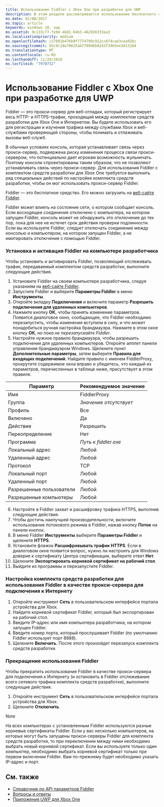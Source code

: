 ```yaml
---
title: Использование Fiddler с Xbox One при разработке для UWP
description: В этом разделе рассматривается использование бесплатного средства Fiddler для просмотра сетевого трафика с помощью комплекта средств разработки UWP для Xbox One.
ms.date: 02/08/2017
ms.topic: article
keywords: windows 10, uwp
ms.assetid: 9c133c77-fe9d-4b81-b4b3-462936333aa3
ms.localizationpriority: medium
ms.openlocfilehash: c27891b47bb9f7774799c912cc6f4cae3cea92bc
ms.sourcegitcommit: b5c9c18e70625ab770946b8243f3465ee1013184
ms.translationtype: MT
ms.contentlocale: ru-RU
ms.lasthandoff: 11/28/2018
ms.locfileid: "7970752"
---
```

# <a name="how-to-use-fiddler-with-xbox-one-when-developing-for-uwp"></a>Использование Fiddler с Xbox One при разработке для UWP

Fiddler — это прокси-сервер для веб-отладки, который регистрирует весь HTTP- и HTTPS-трафик, проходящий между комплектом средств разработки для Xbox One и Интернетом. Вы будете использовать его для регистрации и изучения трафика между службами Xbox и веб-службами проверяющей стороны, чтобы понимать и отлаживать вызовы веб-служб. 

В обычных условиях консоль, которая устанавливает связь через прокси-сервер, подвержена риску изменения процесса связи прокси-сервером, что потенциально дает игрокам возможность жульничать. Поэтому консоли спроектированы таким образом, что не позволяют устанавливать связь через прокси-сервер. Для использования Fiddler с комплектом средств разработки для Xbox One требуется выполнить ряд специальных действий по настройке комплекта средств разработки, чтобы он мог использовать прокси-сервер Fiddler. 

Fiddler — это бесплатное средство. Его можно загрузить на [веб-сайте Fiddler](http://www.fiddler2.com/fiddler2/). 

Fiddler может влиять на состояние сети, о котором сообщает консоль. Если восходящее соединение отключено с компьютера, на котором запущен Fiddler, консоль может не обнаружить это отключение до тех пор, пока для нее не истечет срок действия проверки подлинности. Если вы используете Fiddler, следует отключать соединение между консолью и компьютером, на котором запущен Fiddler, а не имитировать отключение с помощью Fiddler.

### <a name="to-install-and-enable-fiddler-on-your-development-pc"></a>Установка и активация Fiddler на компьютере разработчика
Чтобы установить и активировать Fiddler, позволяющий отслеживать трафик, передаваемый комплектом средств разработки, выполните следующие действия.

1. Установите Fiddler на своем компьютере разработчика, следуя указаниям на [веб-сайте Fiddler](http://www.fiddler2.com/fiddler2/). 
2. Запустите Fiddler и выберите **Параметры Fiddler** в меню **Инструменты**. 
3. Откройте вкладку **Подключения** и включите параметр **Разрешить подключения для удаленных компьютеров**. 
4. Нажмите кнопку **ОК**, чтобы принять изменение параметров. Появится диалоговое окно, сообщающее, что Fiddler необходимо перезапустить, чтобы изменения вступили в силу, и что может понадобиться ручная настройка брандмауэра. Нажмите в этом окне кнопку **ОК**, но *пока не перезапускайте Fiddler*.
5. Настройте нужное правило брандмауэра, чтобы разрешить подключения для удаленных компьютеров. Откройте апплет панели управления брандмауэром Windows. Щелкните пункт **Дополнительные параметры**, затем выберите **Правила для входящих подключений**. Найдите правило с именем FiddlerProxy, прокрутите содержимое окна вправо и убедитесь, что каждый из параметров, перечисленных в таблице ниже, присутствует в этом правиле.
  
  | Параметр           | Рекомендуемое значение                |
  | ----              | ----                           |
  | Имя              | FiddlerProxy                   |
  | Группа             | *Значение отсутствует* |
  | Профиль           | Все                            |
  | Включено           | Да                            |
  | Действие            | Разрешить                          |
  | Переопределение          | Нет                             |
  | Программа           | *Путь к fiddler.exe*          |
  | Локальный адрес      | Любой                            |
  | Удаленный адрес     | Любой                            |
  | Протокол          | TCP                            |
  | Локальный порт         | Любой                            |
  | Удаленный порт        | Любой                            |
  | Разрешенные пользователи      | Любой                            |
  | Разрешенные компьютеры  | Любой                            |


6. Настройте в Fiddler захват и расшифровку трафика HTTPS, выполнив следующие действия.
  1. Чтобы достичь наилучшей производительности, включите использование потокового режима в Fiddler, нажав кнопку **Поток** на панели кнопок.
  2. В меню Fiddler **Инструменты** выберите **Параметры Fiddler** и щелкните **HTTPS**.
  3. Установите флажок **Расшифровывать трафик HTTPS**. Если в диалоговом окне появится вопрос, нужно ли настроить для Windows доверие к сертификату Центра сертификации, выберите ответ **Нет**.
  4. Щелкните **Экспортировать корневой сертификат на рабочий стол**.
7. Выйдите из программы и перезапустите Fiddler.

### <a name="to-configure-a-dev-kit-to-use-fiddler-as-its-proxy-to-the-internet"></a>Настройка комплекта средств разработки для использования Fiddler в качестве прокси-сервера для подключения к Интернету

1. Откройте инструмент **Сеть** в пользовательском интерфейсе портала устройства для Xbox.
2. Найдите корневой сертификат Fiddler, который был экспортирован на рабочий стол. 
3. Введите IP-адрес или имя компьютера разработчика, на котором запущен Fiddler.
4. Введите номер порта, который прослушивает Fiddler (по умолчанию Fiddler использует порт 8888). 
5. Щелкните **Включить**. После этого произойдет перезапуск комплекта средств разработки.

### <a name="to-stop-using-fiddler"></a>Прекращение использования Fiddler
Чтобы прекратить использование Fiddler в качестве прокси-сервера для подключения к Интернету (и остановить в Fiddler отслеживание всего сетевого трафика комплекта средств разработки), выполните следующие действия.

1. Откройте инструмент **Сеть** в пользовательском интерфейсе портала устройства для Xbox.
2. Щелкните **Отключить**.

> [!NOTE]
> На всех компьютерах с установленным Fiddler используются разные корневые сертификаты Fiddler. Если у вас несколько компьютеров, на которых могут быть запущены прокси-серверы Fiddler для комплекта средств разработки, то при переключении между ними необходимо выбрать новый корневой сертификат. Если вы используете только один компьютер, необходимо выбрать корневой сертификат только при первом включении Fiddler. Вам по-прежнему будет необходимо указать IP-адрес и порт.

## <a name="see-also"></a>См. также
- [Справочник по API параметров Fiddler](wdp-fiddler-api.md)
- [Вопросы и ответы](frequently-asked-questions.md)
- [Приложения UWP для Xbox One](index.md)



